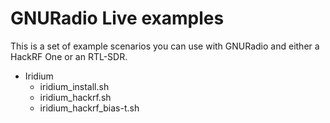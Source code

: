 # GNURadio Live examples

This is a set of example scenarios you can use with GNURadio and either a HackRF One or an RTL-SDR.

  * Iridium
     * iridium_install.sh 
     * iridium_hackrf.sh
     * iridium_hackrf_bias-t.sh

